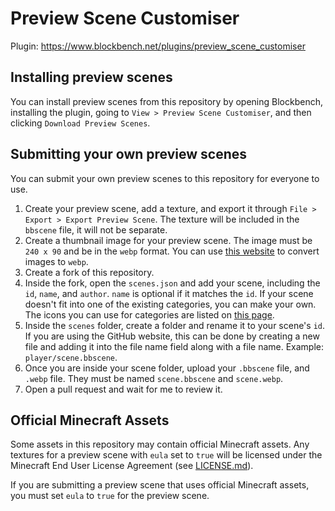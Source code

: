 # Preview Scene Customiser

Plugin: https://www.blockbench.net/plugins/preview_scene_customiser

## Installing preview scenes

You can install preview scenes from this repository by opening Blockbench, installing the plugin, going to `View > Preview Scene Customiser`, and then clicking `Download Preview Scenes`.

## Submitting your own preview scenes

You can submit your own preview scenes to this repository for everyone to use.

1. Create your preview scene, add a texture, and export it through `File > Export > Export Preview Scene`. The texture will be included in the `bbscene` file, it will not be separate.
2. Create a thumbnail image for your preview scene. The image must be `240 x 90` and be in the `webp` format. You can use [this website](https://ezgif.com/png-to-webp) to convert images to `webp`.
3. Create a fork of this repository.
4. Inside the fork, open the `scenes.json` and add your scene, including the `id`, `name`, and `author`. `name` is optional if it matches the `id`. If your scene doesn't fit into one of the existing categories, you can make your own. The icons you can use for categories are listed on [this page](https://www.blockbench.net/wiki/api/blockbench).
5. Inside the `scenes` folder, create a folder and rename it to your scene's `id`. If you are using the GitHub website, this can be done by creating a new file and adding it into the file name field along with a file name. Example: `player/scene.bbscene`.
6. Once you are inside your scene folder, upload your `.bbscene` file, and `.webp` file. They must be named `scene.bbscene` and `scene.webp`.
7. Open a pull request and wait for me to review it.


## Official Minecraft Assets
Some assets in this repository may contain official Minecraft assets. Any textures for a preview scene with `eula` set to `true` will be licensed under the Minecraft End User License Agreement (see [LICENSE.md](./LICENSE.md)).

If you are submitting a preview scene that uses official Minecraft assets, you must set `eula` to `true` for the preview scene.